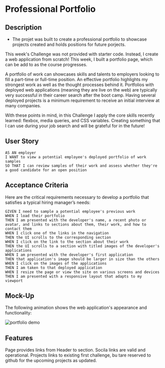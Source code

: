 # Professional Portfolio

## Description

- The projet was built to create a professional portfolio to showcase projects created and holds positions for future porjects.

This week's Challenge was not provided with starter code. Instead, I create a web application from scratch! This week, I built a portfolio page, which can be add to as the course progresses. 

A portfolio of work can showcases skills and talents to employers looking to fill a part-time or full-time position. An effective portfolio highlights my strongest work as well as the thought processes behind it. Portfolios with deployed web applications (meaning they are live on the web) are typically very successful in their career search after the boot camp. Having several deployed projects is a minimum requirement to receive an initial interview at many companies. 

With these points in mind, in this Challenge I apply the core skills recently learned: flexbox, media queries, and CSS variables. Creating something that I can use during your job search and will be grateful for in the future!

## User Story

```
AS AN employer
I WANT to view a potential employee's deployed portfolio of work samples
SO THAT I can review samples of their work and assess whether they're a good candidate for an open position
```


## Acceptance Criteria

Here are the critical requirements necessary to develop a portfolio that satisfies a typical hiring manager’s needs:

```
GIVEN I need to sample a potential employee's previous work
WHEN I load their portfolio
THEN I am presented with the developer's name, a recent photo or avatar, and links to sections about them, their work, and how to contact them
WHEN I click one of the links in the navigation
THEN the UI scrolls to the corresponding section
WHEN I click on the link to the section about their work
THEN the UI scrolls to a section with titled images of the developer's applications
WHEN I am presented with the developer's first application
THEN that application's image should be larger in size than the others
WHEN I click on the images of the applications
THEN I am taken to that deployed application
WHEN I resize the page or view the site on various screens and devices
THEN I am presented with a responsive layout that adapts to my viewport
```


## Mock-Up

The following animation shows the web application's appearance and functionality:

![portfolio demo](./Assets/02-advanced-css-homework-demo.gif)


## Features

Page provides links from Header to section.
Socila links are valid and operational.
Projects links to existing first challenge, bu tare reserved to github for the upcoming projects as updated.

